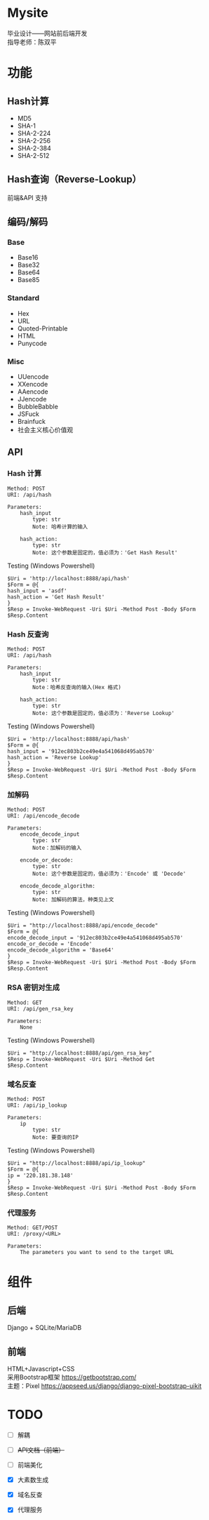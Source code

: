 # Mysite

毕业设计——网站前后端开发 <br>
指导老师：陈双平




# 功能

## Hash计算

* MD5
* SHA-1
* SHA-2-224
* SHA-2-256
* SHA-2-384
* SHA-2-512

## Hash查询（Reverse-Lookup）
前端&API 支持

## 编码/解码

### Base
* Base16
* Base32
* Base64
* Base85
<!-- -->
### Standard
* Hex
* URL
* Quoted-Printable
* HTML
* Punycode
<!-- -->
### Misc
* UUencode
* XXencode
* AAencode
* JJencode
* BubbleBabble
* JSFuck
* Brainfuck
* 社会主义核心价值观

## API
### Hash 计算
    Method: POST
    URI: /api/hash
    
    Parameters:
        hash_input
            type: str
            Note: 哈希计算的输入

        hash_action:
            type: str
            Note: 这个参数是固定的，值必须为：'Get Hash Result'

Testing (Windows Powershell) <br>

    $Uri = 'http://localhost:8888/api/hash'
    $Form = @{
    hash_input = 'asdf'
    hash_action = 'Get Hash Result'
    }
    $Resp = Invoke-WebRequest -Uri $Uri -Method Post -Body $Form
    $Resp.Content



### Hash 反查询
    Method: POST
    URI: /api/hash
    
    Parameters:
        hash_input
            type: str
            Note：哈希反查询的输入(Hex 格式)

        hash_action:
            type: str
            Note: 这个参数是固定的，值必须为：'Reverse Lookup'

Testing (Windows Powershell) <br>

    $Uri = 'http://localhost:8888/api/hash'
    $Form = @{
    hash_input = '912ec803b2ce49e4a541068d495ab570'
    hash_action = 'Reverse Lookup'
    }
    $Resp = Invoke-WebRequest -Uri $Uri -Method Post -Body $Form
    $Resp.Content

### 加解码
    Method: POST
    URI: /api/encode_decode
    
    Parameters:
        encode_decode_input
            type: str
            Note：加解码的输入

        encode_or_decode:
            type: str
            Note: 这个参数是固定的，值必须为：'Encode' 或 'Decode'

        encode_decode_algorithm:
            type: str
            Note: 加解码的算法，种类见上文

Testing (Windows Powershell) <br>

    $Uri = "http://localhost:8888/api/encode_decode"
    $Form = @{
    encode_decode_input = '912ec803b2ce49e4a541068d495ab570'
    encode_or_decode = 'Encode'
    encode_decode_algorithm = 'Base64'
    }
    $Resp = Invoke-WebRequest -Uri $Uri -Method Post -Body $Form
    $Resp.Content

### RSA 密钥对生成
    Method: GET
    URI: /api/gen_rsa_key
    
    Parameters:
        None

Testing (Windows Powershell) <br>

    $Uri = "http://localhost:8888/api/gen_rsa_key"
    $Resp = Invoke-WebRequest -Uri $Uri -Method Get
    $Resp.Content

### 域名反查
    Method: POST
    URI: /api/ip_lookup
    
    Parameters:
        ip
            type: str
            Note: 要查询的IP

Testing (Windows Powershell) <br>

    $Uri = "http://localhost:8888/api/ip_lookup"
    $Form = @{
    ip = '220.181.38.148'
    }
    $Resp = Invoke-WebRequest -Uri $Uri -Method Post -Body $Form
    $Resp.Content

### 代理服务
    Method: GET/POST
    URI: /proxy/<URL>
    
    Parameters:
        The parameters you want to send to the target URL

# 组件

## 后端

Django + SQLite/MariaDB

## 前端

HTML+Javascript+CSS  
采用Bootstrap框架 https://getbootstrap.com/  
主题：Pixel https://appseed.us/django/django-pixel-bootstrap-uikit

# TODO
- [ ] 解耦
- [ ] ~~API文档（前端）~~
- [ ] 前端美化
- [x] 大素数生成
- [x] 域名反查
- [x] 代理服务


